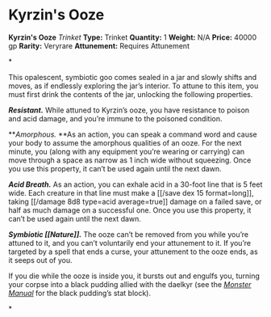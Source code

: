 # Kyrzin's Ooze

**Kyrzin's Ooze**
_Trinket_
**Type:** Trinket
**Quantity:** 1
**Weight:** N/A
**Price:** 40000 gp
**Rarity:** Veryrare
**Attunement:** Requires Attunement

*<p>This opalescent, symbiotic goo comes sealed in a jar and slowly shifts and moves, as if endlessly exploring the jar’s interior. To attune to this item, you must first drink the contents of the jar, unlocking the following properties.

***Resistant.*** While attuned to Kyrzin’s ooze, you have resistance to poison and acid damage, and you’re immune to the poisoned condition.

***Amorphous.* **As an action, you can speak a command word and cause your body to assume the amorphous qualities of an ooze. For the next minute, you (along with any equipment you’re wearing or carrying) can move through a space as narrow as 1 inch wide without squeezing. Once you use this property, it can’t be used again until the next dawn.

***Acid Breath.*** As an action, you can exhale acid in a 30-foot line that is 5 feet wide. Each creature in that line must make a [[/save dex 15 format=long]], taking  [[/damage 8d8 type=acid average=true]] damage on a failed save, or half as much damage on a successful one. Once you use this property, it can’t be used again until the next dawn.

***Symbiotic [[Nature]].*** The ooze can’t be removed from you while you’re attuned to it, and you can’t voluntarily end your attunement to it. If you’re targeted by a spell that ends a curse, your attunement to the ooze ends, as it seeps out of you.

If you die while the ooze is inside you, it bursts out and engulfs you, turning your corpse into a black pudding allied with the daelkyr (see the <a href="https://www.dndbeyond.com/sources/mm">*Monster Manual*</a> for the black pudding’s stat block).</p>*